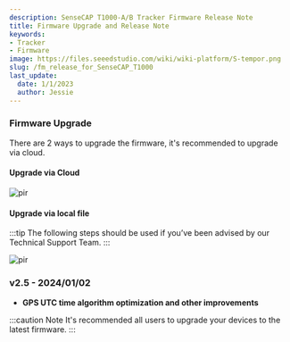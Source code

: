```yaml
---
description: SenseCAP T1000-A/B Tracker Firmware Release Note
title: Firmware Upgrade and Release Note
keywords:
- Tracker
- Firmware
image: https://files.seeedstudio.com/wiki/wiki-platform/S-tempor.png
slug: /fm_release_for_SenseCAP_T1000
last_update:
  date: 1/1/2023
  author: Jessie
---
```


### Firmware Upgrade

There are 2 ways to upgrade the firmware, it's recommended to upgrade via cloud.

#### Upgrade via Cloud


<p style={{textAlign: 'center'}}><img src="https://files.seeedstudio.com/wiki/SenseCAP/Sidewalk_Kit/get-updates.png" alt="pir" width={800} height="auto" /></p>




#### Upgrade via local file

:::tip
The following steps should be used if you’ve been advised by our Technical Support Team.
::: 


<p style={{textAlign: 'center'}}><img src="https://files.seeedstudio.com/wiki/SenseCAP/Sidewalk_Kit/up-fiele.png" alt="pir" width={800} height="auto" /></p>


### v2.5 - 2024/01/02


* **GPS UTC time algorithm optimization and other improvements**


:::caution Note
It's recommended all users to upgrade your devices to the latest firmware.
:::




